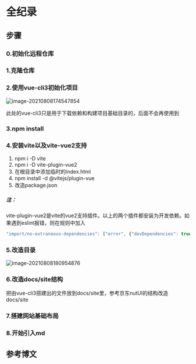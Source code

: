 # 全纪录

## 步骤

### 0.初始化远程仓库

### 1.克隆仓库

### 2.使用vue-cli3初始化项目

![image-20210808174547854](https://radishbear-figure-bed.oss-cn-beijing.aliyuncs.com/img/image-20210808174547854.png)

此处的vue-cli3只是用于下载依赖和构建项目基础目录的，后面不会再使用到

### 3.npm install

### 4.安装vite以及vite-vue2支持

1. npm i -D vite
2.  npm i -D vite-plugin-vue2
3. 在根目录中添加临时的index.html
4. npm install -d @vitejs/plugin-vue
5. 改造package.json

##### 注：

​	vite-plugin-vue2是vite的vue2支持插件。以上的两个插件都安装为开发依赖。如果遇到eslint报错，则在规则中加入

```javascript
"import/no-extraneous-dependencies": ["error", {"devDependencies": true}]
```

### 5.改造目录

![image-20210808180954876](https://radishbear-figure-bed.oss-cn-beijing.aliyuncs.com/img/image-20210808180954876.png)

### 6.改造docs/site结构

把由vue-cli3搭建出的文件放到docs/site里，参考京东nutUI的结构改造docs/site

### 7.搭建网站基础布局

### 8.开始引入md

## 参考博文


